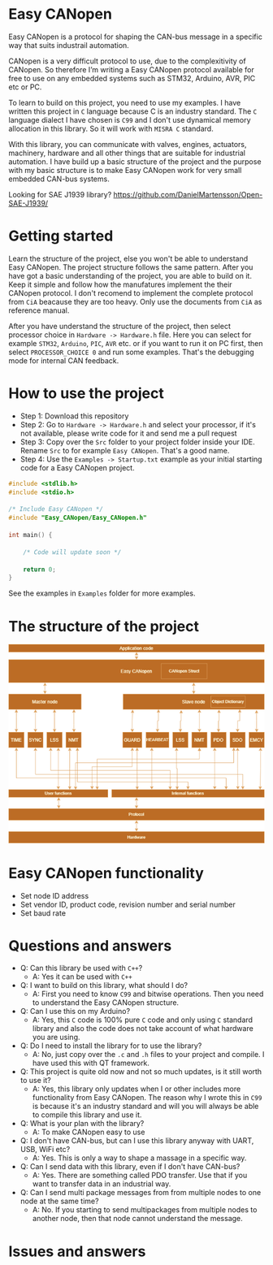 # Easy CANopen

Easy CANopen is a protocol for shaping the CAN-bus message in a specific way that suits industrail automation.

CANopen is a very difficult protocol to use, due to the complexitivity of CANopen. So therefore I’m writing a Easy CANopen protocol available for free to use on any embedded systems such as STM32, Arduino, AVR, PIC etc or PC.

To learn to build on this project, you need to use my examples. I have written this project in `C` language because C is an industry standard. The `C` language dialect I have chosen is `C99` and I don't use dynamical memory allocation in this library. So it will work with `MISRA C` standard.

With this library, you can communicate with valves, engines, actuators, machinery, hardware and all other things that are suitable for industrial automation. I have build up a basic structure of the project and the purpose with my basic structure is to make Easy CANopen work for very small embedded CAN-bus systems. 

Looking for SAE J1939 library?
https://github.com/DanielMartensson/Open-SAE-J1939/

# Getting started

Learn the structure of the project, else you won't be able to understand Easy CANopen. The project structure follows the same pattern. 
After you have got a basic understanding of the project, you are able to build on it. Keep it simple and follow how the manufatures implement the their CANopen protocol.
I don't recomend to implement the complete protocol from `CiA` beacause they are too heavy. Only use the documents from `CiA` as reference manual.

After you have understand the structure of the project, then select processor choice in `Hardware -> Hardware.h` file.
Here you can select for example `STM32`, `Arduino`, `PIC`, `AVR` etc. or if you want to run it on PC first, then select `PROCESSOR_CHOICE 0` and run some examples.
That's the debugging mode for internal CAN feedback.

# How to use the project

 - Step 1: Download this repository
 - Step 2: Go to `Hardware -> Hardware.h` and select your processor, if it's not available, please write code for it and send me a pull request
 - Step 3: Copy over the `Src` folder to your project folder inside your IDE. Rename `Src` to for example `Easy CANopen`. That's a good name.
 - Step 4: Use the `Examples -> Startup.txt` example as your initial starting code for a Easy CANopen project.
 
```c
#include <stdlib.h>
#include <stdio.h>

/* Include Easy CANopen */
#include "Easy_CANopen/Easy_CANopen.h"

int main() {

	/* Code will update soon */

	return 0;
}
```
See the examples in `Examples` folder for more examples.

# The structure of the project

![a](https://github.com/DanielMartensson/Easy-CANopen/blob/main/src/Documentation/Pictures/Project%20structure.png)

# Easy CANopen functionality
 
 - Set node ID address
 - Set vendor ID, product code, revision number and serial number
 - Set baud rate
 	
# Questions and answers
 - Q: Can this library be used with `C++`?
 	- A: Yes it can be used with `C++`
 - Q: I want to build on this library, what should I do?
 	- A: First you need to know `C99` and bitwise operations. Then you need to understand the Easy CANopen structure.
 - Q: Can I use this on my Arduino?
 	- A: Yes, this `C` code is 100% pure `C` code and only using `C` standard library and also the code does not take account of what hardware you are using.
 - Q: Do I need to install the library for to use the library?
 	- A: No, just copy over the `.c` and `.h` files to your project and compile. I have used this with QT framework.
 - Q: This project is quite old now and not so much updates, is it still worth to use it?
 	- A: Yes, this library only updates when I or other includes more functionality from Easy CANopen. The reason why I wrote this in `C99` is because it's an industry standard and will you will always be able to compile this library and use it.
 - Q: What is your plan with the library?
 	- A: To make CANopen easy to use
 - Q: I don't have CAN-bus, but can I use this library anyway with UART, USB, WiFi etc?
 	- A: Yes. This is only a way to shape a massage in a specific way.
 - Q: Can I send data with this library, even if I don't have CAN-bus?
 	- A: Yes. There are something called PDO transfer. Use that if you want to transfer data in an industrial way.
 - Q: Can I send multi package messages from from multiple nodes to one node at the same time?
 	- A: No. If you starting to send multipackages from multiple nodes to another node, then that node cannot understand the message. 
# Issues and answers

